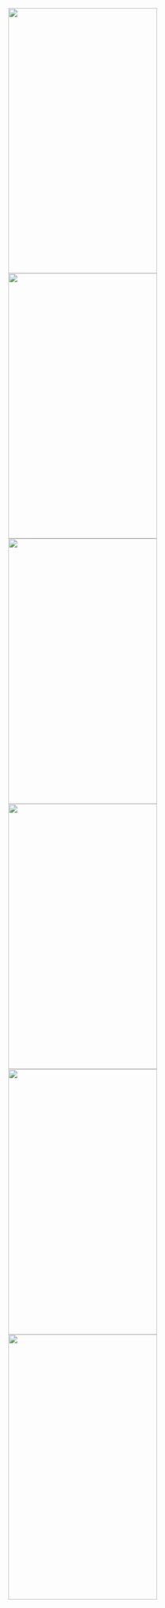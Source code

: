
<p float="left">
  
<img src="https://user-images.githubusercontent.com/6796645/106355538-c7085680-6309-11eb-853f-3bd794a6b8ae.png" width="300" height="534">
<img src="https://user-images.githubusercontent.com/6796645/106355540-c96ab080-6309-11eb-80cf-e68cf9852b0b.jpg" width="300" height="534">
<img src="https://user-images.githubusercontent.com/6796645/106355542-ca034700-6309-11eb-8be4-33ec13324ff8.jpg" width="300" height="534">
<img src="https://user-images.githubusercontent.com/6796645/106355543-ca9bdd80-6309-11eb-81c0-aa52b575ef14.jpg" width="300" height="534">
<img src="https://user-images.githubusercontent.com/6796645/106355544-cbcd0a80-6309-11eb-8e74-af4b8e7a393e.jpg" width="300" height="534">
<img src="https://user-images.githubusercontent.com/6796645/106355545-cc65a100-6309-11eb-83df-a7659c22aa7b.jpg" width="300" height="534">

</p>

